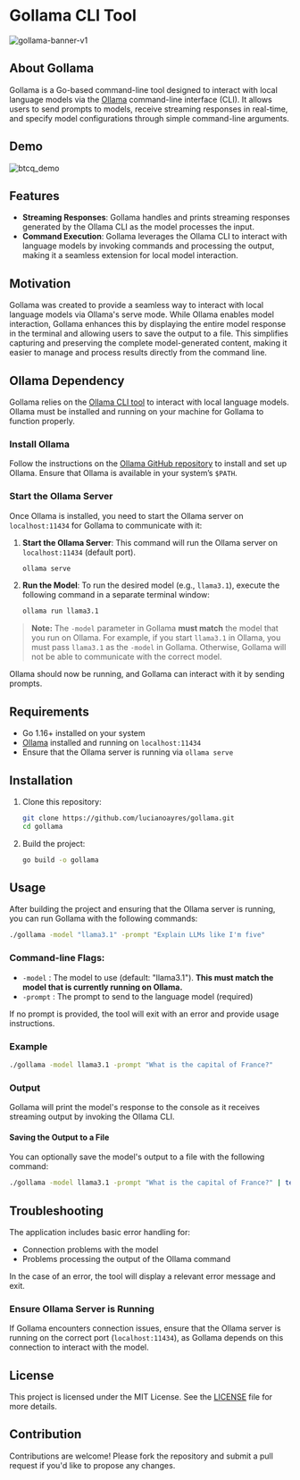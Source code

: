 # Gollama CLI Tool

![gollama-banner-v1](https://github.com/user-attachments/assets/6dec07fd-2adb-4eb8-8e67-5b2d9445c209)

## About Gollama

Gollama is a Go-based command-line tool designed to interact with local language models via the [Ollama](https://github.com/jmorganca/ollama) command-line interface (CLI). It allows users to send prompts to models, receive streaming responses in real-time, and specify model configurations through simple command-line arguments.

## Demo

![btcq_demo](https://github.com/user-attachments/assets/180b8196-d1d2-44b9-95f3-19deeed4d808)

## Features
- **Streaming Responses**: Gollama handles and prints streaming responses generated by the Ollama CLI as the model processes the input.
- **Command Execution**: Gollama leverages the Ollama CLI to interact with language models by invoking commands and processing the output, making it a seamless extension for local model interaction.

## Motivation
Gollama was created to provide a seamless way to interact with local language models via Ollama's serve mode. While Ollama enables model interaction, Gollama enhances this by displaying the entire model response in the terminal and allowing users to save the output to a file. This simplifies capturing and preserving the complete model-generated content, making it easier to manage and process results directly from the command line.

## Ollama Dependency

Gollama relies on the [Ollama CLI tool](https://github.com/jmorganca/ollama) to interact with local language models. Ollama must be installed and running on your machine for Gollama to function properly.

### Install Ollama

Follow the instructions on the [Ollama GitHub repository](https://github.com/jmorganca/ollama) to install and set up Ollama. Ensure that Ollama is available in your system’s `$PATH`.

### Start the Ollama Server

Once Ollama is installed, you need to start the Ollama server on `localhost:11434` for Gollama to communicate with it:

1. **Start the Ollama Server**: This command will run the Ollama server on `localhost:11434` (default port).
   ```bash
   ollama serve
   ```

2. **Run the Model**: To run the desired model (e.g., `llama3.1`), execute the following command in a separate terminal window:
   ```bash
   ollama run llama3.1
   ```

> **Note:** The `-model` parameter in Gollama **must match** the model that you run on Ollama. For example, if you start `llama3.1` in Ollama, you must pass `llama3.1` as the `-model` in Gollama. Otherwise, Gollama will not be able to communicate with the correct model.

Ollama should now be running, and Gollama can interact with it by sending prompts.

## Requirements

- Go 1.16+ installed on your system
- [Ollama](https://github.com/jmorganca/ollama) installed and running on `localhost:11434`
- Ensure that the Ollama server is running via `ollama serve`

## Installation

1. Clone this repository:

   ```bash
   git clone https://github.com/lucianoayres/gollama.git
   cd gollama
   ```

2. Build the project:

   ```bash
   go build -o gollama
   ```

## Usage

After building the project and ensuring that the Ollama server is running, you can run Gollama with the following commands:

```bash
./gollama -model "llama3.1" -prompt "Explain LLMs like I'm five"
```

### Command-line Flags:

- `-model` : The model to use (default: "llama3.1"). **This must match the model that is currently running on Ollama.**
- `-prompt` : The prompt to send to the language model (required)

If no prompt is provided, the tool will exit with an error and provide usage instructions.

### Example

```bash
./gollama -model llama3.1 -prompt "What is the capital of France?"
```

### Output

Gollama will print the model's response to the console as it receives streaming output by invoking the Ollama CLI.

#### Saving the Output to a File

You can optionally save the model's output to a file with the following command:

```bash
./gollama -model llama3.1 -prompt "What is the capital of France?" | tee answer.txt
```

## Troubleshooting

The application includes basic error handling for:
- Connection problems with the model
- Problems processing the output of the Ollama command

In the case of an error, the tool will display a relevant error message and exit.

### Ensure Ollama Server is Running

If Gollama encounters connection issues, ensure that the Ollama server is running on the correct port (`localhost:11434`), as Gollama depends on this connection to interact with the model.

## License

This project is licensed under the MIT License. See the [LICENSE](LICENSE) file for more details.

## Contribution

Contributions are welcome! Please fork the repository and submit a pull request if you'd like to propose any changes.
